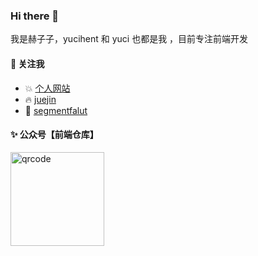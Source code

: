### Hi there 👋

我是赫子子，yucihent 和 yuci 也都是我 ，目前专注前端开发

#### 💬 关注我
- 💥 [个人网站](https://yucihent.space)
- 🔥 [juejin](https://juejin.cn/user/395479915963752/posts)
- 🌱 [segmentfalut](https://segmentfault.com/u/hezizi)

#### ✨ 公众号【前端仓库】
<img src="https://github.com/hezizi/hezizi/assets/28501094/79694b11-d8c4-4e3c-a79e-6c2f70e27846" alt="qrcode" width="150">


